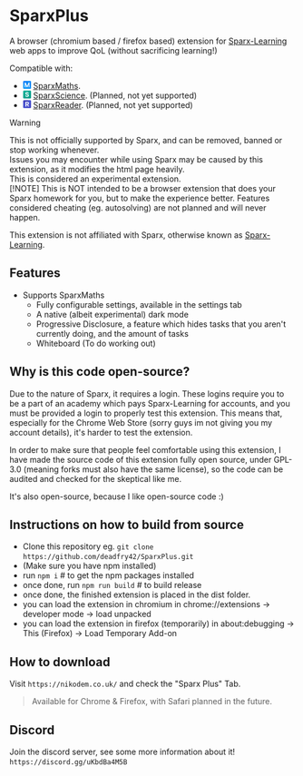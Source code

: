 # SparxPlus

A browser (chromium based / firefox based) extension for [Sparx-Learning](https://sparx-learning.com) web apps to improve QoL (without sacrificing learning!)  
  
Compatible with:

* <img width=14 src="assets/icon/sparx/mathss.png"> [SparxMaths](https://maths.sparx-learning.com).
* <img width=14 src="assets/icon/sparx/sciencee.png"> [SparxScience](https://science.sparx-learning.com). (Planned, not yet supported)
* <img width=14 src="assets/icon/sparx/readerr.png"> [SparxReader](https://reader.sparx-learning.com). (Planned, not yet supported)

> [!WARNING]
> This is not officially supported by Sparx, and can be removed, banned or stop working whenever.  
> Issues you may encounter while using Sparx may be caused by this extension, as it modifies the html page heavily.  
> This is considered an experimental extension.  
> [!NOTE]
> This is NOT intended to be a browser extension that does your Sparx homework for you, but to make the experience better.
> Features considered cheating (eg. autosolving) are not planned and will never happen.

This extension is not affiliated with Sparx, otherwise known as [Sparx-Learning](https://sparx-learning.com).  

## Features

* Supports SparxMaths
  * Fully configurable settings, available in the settings tab
  * A native (albeit experimental) dark mode
  * Progressive Disclosure, a feature which hides tasks that you aren't currently doing, and the amount of tasks
  * Whiteboard (To do working out)

## Why is this code open-source?

Due to the nature of Sparx, it requires a login. These logins require you to be a part of an academy which pays Sparx-Learning for accounts, and you must be provided a login to properly test this extension. This means that, especially for the Chrome Web Store (sorry guys im not giving you my account details), it's harder to test the extension.

In order to make sure that people feel comfortable using this extension, I have made the source code of this extension fully open source, under GPL-3.0 (meaning forks must also have the same license), so the code can be audited and checked for the skeptical like me.

It's also open-source, because I like open-source code :)

## Instructions on how to build from source

* Clone this repository eg. `git clone https://github.com/deadfry42/SparxPlus.git`
* (Make sure you have npm installed)
* run `npm i` # to get the npm packages installed
* once done, run `npm run build` # to build release
* once done, the finished extension is placed in the dist folder.
* you can load the extension in chromium in chrome://extensions -> developer mode -> load unpacked
* you can load the extension in firefox (temporarily) in about:debugging -> This (Firefox) -> Load Temporary Add-on

## How to download

Visit `https://nikodem.co.uk/` and check the "Sparx Plus" Tab.  
> Available for Chrome & Firefox, with Safari planned in the future.

## Discord

Join the discord server, see some more information about it!  
`https://discord.gg/uKbdBa4M5B`
